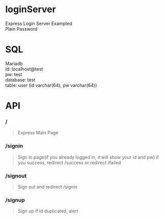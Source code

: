 # loginServer
Express Login Server Exampled  
Plain Password

# SQL
Mariadb  
id: localhost@test  
pw:  test  
database: test  
table: user (id varchar(64), pw varchar(64))  

# API 
### / 
> Express Main Page 

### /signin 
> Sign in page(if you already logged in, it will show your id and pw) if you success, redirect /success or redirect /failed

### /signout 
> Sign out and redirect /signin 

### /signup 
> Sign up if id duplicated, alert 
